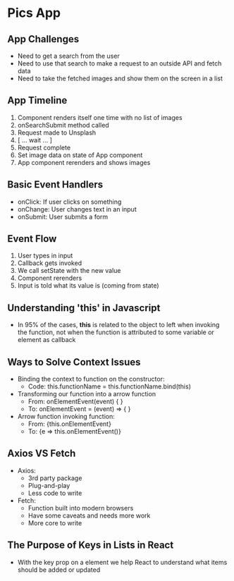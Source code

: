 # Pics App

## App Challenges
- Need to get a search from the user
- Need to use that search to make a request to an outside API and fetch data
- Need to take the fetched images and show them on the screen in a list

## App Timeline
1. Component renders itself one time with no list of images
2. onSearchSubmit method called
3. Request made to Unsplash
4. [ ... wait ... ]
5. Request complete
6. Set image data on state of App component
7. App component rerenders and shows images

## Basic Event Handlers
- onClick: If user clicks on something
- onChange: User changes text in an input
- onSubmit: User submits a form

## Event Flow
1. User types in input
2. Callback gets invoked
3. We call setState with the new value
4. Component rerenders
5. Input is told what its value is (coming from state)

## Understanding 'this' in Javascript
- In 95% of the cases, **this** is related to the object to left when invoking the function, not when the function is attributed to some variable or element as callback

## Ways to Solve Context Issues
- Binding the context to function on the constructor:
  - Code: this.functionName = this.functionName.bind(this)
- Transforming our function into a arrow function
  - From: onElementEvent(event) {  }
  - To: onElementEvent = (event) => {  }
- Arrow function invoking function:
  - From: {this.onElementEvent}
  - To: {e => this.onElementEvent()}

## Axios VS Fetch
- Axios:
  - 3rd party package
  - Plug-and-play
  - Less code to write
- Fetch:
  - Function built into modern browsers
  - Have some caveats and needs more work
  - More core to write

## The Purpose of Keys in Lists in React
- With the key prop on a element we help React to understand what items should be added or updated